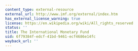 ```yaml
---
content_type: external-resource
external_url: http://www.imf.org/external/index.htm
has_external_license_warning: true
license: https://en.wikipedia.org/wiki/All_rights_reserved
status: ''
title: The International Monetary Fund
uid: 6f79384f-edcf-41bd-9461-ecf4686e14fc
wayback_url: ''
---
```

